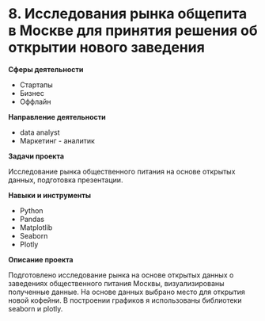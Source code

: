 # 8. Исследования рынка общепита в Москве для принятия решения об открытии нового заведения

 
 **Сферы деятельности**
   - Стартапы
   - Бизнес
   - Оффлайн
     
   **Направление деятельности**
   - data analyst
   - Маркетинг - аналитик
     
   **Задачи проекта**
   
Исследование рынка общественного питания на основе открытых данных, подготовка презентации. 


  **Навыки и инструменты**
  - Python
  - Pandas
  - Matplotlib
  - Seaborn
  - Plotly

  **Описание проекта**
  
  Подготовлено исследование рынка на основе открытых данных о заведениях общественного питания Москвы, визуализированы полученные данные.
  На основе данных выбрано место для открытия новой кофейни.
  В построении графиков я использованы библиотеки seaborn и plotly. 
